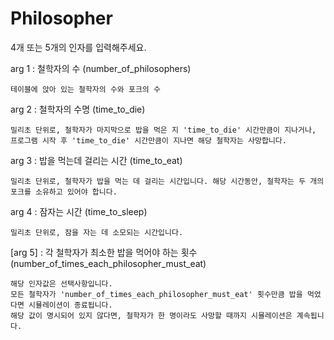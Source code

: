 # Philosopher

4개 또는 5개의 인자를 입력해주세요.

arg 1 : 철학자의 수 (number_of_philosophers) 
    
    테이블에 앉아 있는 철학자의 수와 포크의 수
    
arg 2 : 철학자의 수명 (time_to_die)

    밀리초 단위로, 철학자가 마지막으로 밥을 먹은 지 'time_to_die' 시간만큼이 지나거나, 프로그램 시작 후 'time_to_die' 시간만큼이 지나면 해당 철학자는 사망합니다.

arg 3 : 밥을 먹는데 걸리는 시간 (time_to_eat)

    밀리초 단위로, 철학자가 밥을 먹는 데 걸리는 시간입니다. 해당 시간동안, 철학자는 두 개의 포크를 소유하고 있어야 합니다.
    
arg 4 : 잠자는 시간 (time_to_sleep)

    밀리초 단위로, 잠을 자는 데 소모되는 시간입니다.
    
[arg 5] : 각 철학자가 최소한 밥을 먹어야 하는 횟수 (number_of_times_each_philosopher_must_eat)

    해당 인자값은 선택사항입니다.
    모든 철학자가 'number_of_times_each_philosopher_must_eat' 횟수만큼 밥을 먹었다면 시뮬레이션이 종료됩니다.
    해당 값이 명시되어 있지 않다면, 철학자가 한 명이라도 사망할 때까지 시뮬레이션은 계속됩니다.